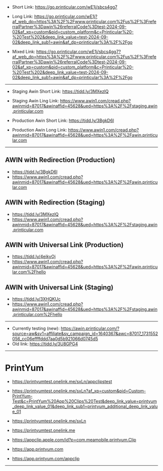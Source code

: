 - Short Link: https://go.printicular.com/wE1j/sbcs4gg7


- Long Link: https://go.printicular.com/wE1j?af_web_dp=https%3A%2F%2Fwww.printicular.com%2Fus%2F%3FreferralPartner%3Dawin%26referralCode%3Dtest-2024-09-02&af_xp=custom&pid=custom_platform&c=Printicular%20-%20Test%202&deep_link_value=test-2024-09-02&deep_link_sub1=awin&af_dp=printicular%3A%2F%2Fgo

- Mixed Link: https://go.printicular.com/wE1j/sbcs4gg7?af_web_dp=https%3A%2F%2Fwww.printicular.com%2Fus%2F%3FreferralPartner%3Dawin%26referralCode%3Dtest-2024-09-02&af_xp=custom&pid=custom_platform&c=Printicular%20-%20Test%202&deep_link_value=test-2024-09-02&deep_link_sub1=awin&af_dp=printicular%3A%2F%2Fgo

---

- Staging Awin Short Link: https://tidd.ly/3MXezlQ

- Staging Awin Ling Link: https://www.awin1.com/cread.php?awinmid=87017&awinaffid=45628&ued=https%3A%2F%2Fstaging.awin.printicular.com

- Production Awin Short Link: https://tidd.ly/3BgkD6l

- Production Awin Long Link: https://www.awin1.com/cread.php?awinmid=87017&awinaffid=45628&ued=https%3A%2F%2Fawin.printicular.com


---

## AWIN with Redirection (Production)
- https://tidd.ly/3BgkD6l
- https://www.awin1.com/cread.php?awinmid=87017&awinaffid=45628&ued=https%3A%2F%2Fawin.printicular.com

## AWIN with Redirection (Staging)
- https://tidd.ly/3MXezlQ
- https://www.awin1.com/cread.php?awinmid=87017&awinaffid=45628&ued=https%3A%2F%2Fstaging.awin.printicular.com

## AWIN with Universal Link (Production)
- https://tidd.ly/4eikyOj
- https://www.awin1.com/cread.php?awinmid=87017&awinaffid=45628&ued=https%3A%2F%2Fawin.printicular.com%2Fhello

## AWIN with Universal Link (Staging)
- https://tidd.ly/3XHQKUc
- https://www.awin1.com/cread.php?awinmid=87017&awinaffid=45628&ued=https%3A%2F%2Fstaging.awin.printicular.com%2Fhello 

---

- Currently testing (new): https://awin.printicular.com/?source=aw&sv1=affiliate&sv_campaign_id=1640367&awc=87017_1731552056_cc06effffddd7aa0d5b921066d0745d5
- Old link: https://tidd.ly/3U8GPG4

---

# PrintYum

- https://printyumtest.onelink.me/sxLn/appclipstest

- https://printyumtest.onelink.me/sxLn?af_xp=custom&pid=Custom-PrintYum-Test&c=PrintYum%20App%20Clips%20Test&deep_link_value=printyum_deep_link_value_01&deep_link_sub1=printyum_additional_deep_link_value_01

- https://printyumtest.onelink.me/sxLn

- https://printyumtest.onelink.me

- https://appclip.apple.com/id?p=com.meamobile.printyum.Clip

- https://app.printyum.com

- https://app.printyum.com/appclip
  
---


  

